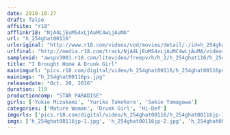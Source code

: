 ```yaml
---
date: 2018-10-27
draft: false
affsite: "r18"
afflinkr18: "NjA4LjEuMS4xLjAuMC4wLjAuMA"
url: "h_254ghat00116"
urloriginal: "http://www.r18.com/videos/vod/movies/detail/-/id=h_254ghat00116"
urlfinal: "http://media.r18.com/track/NjA4LjEuMS4xLjAuMC4wLjAuMA/videos/vod/movies/detail/-/id=h_254ghat00116"
samplevid: "awspv3001.r18.com/litevideo/freepv/h/h_2/h_254ghat116/h_254ghat116_dmb_w.mp4"
title: "I Brought Home A Drunk Girl"
mainimgurl: "pics.r18.com/digital/video/h_254ghat00116/h_254ghat00116ps.jpg"
mainimgs: "h_254ghat00116ps.jpg"
releasedate: "Oct. 20, 2016"
duration: 119
productioncomp: "STAR PARADISE"
girls: ['Yukie Mizukami', 'Yuriko Takehara', 'Sakie Yamagawa']
categories: ['Mature Woman', 'Drunk Girl', 'Hi-Def']
imgurls: ['pics.r18.com/digital/video/h_254ghat00116/h_254ghat00116jp-1.jpg', 'pics.r18.com/digital/video/h_254ghat00116/h_254ghat00116jp-2.jpg', 'pics.r18.com/digital/video/h_254ghat00116/h_254ghat00116jp-3.jpg', 'pics.r18.com/digital/video/h_254ghat00116/h_254ghat00116jp-4.jpg', 'pics.r18.com/digital/video/h_254ghat00116/h_254ghat00116jp-5.jpg', 'pics.r18.com/digital/video/h_254ghat00116/h_254ghat00116jp-6.jpg', 'pics.r18.com/digital/video/h_254ghat00116/h_254ghat00116jp-7.jpg', 'pics.r18.com/digital/video/h_254ghat00116/h_254ghat00116jp-8.jpg', 'pics.r18.com/digital/video/h_254ghat00116/h_254ghat00116jp-9.jpg', 'pics.r18.com/digital/video/h_254ghat00116/h_254ghat00116jp-10.jpg', 'pics.r18.com/digital/video/h_254ghat00116/h_254ghat00116jp-11.jpg', 'pics.r18.com/digital/video/h_254ghat00116/h_254ghat00116jp-12.jpg', 'pics.r18.com/digital/video/h_254ghat00116/h_254ghat00116jp-13.jpg', 'pics.r18.com/digital/video/h_254ghat00116/h_254ghat00116jp-14.jpg', 'pics.r18.com/digital/video/h_254ghat00116/h_254ghat00116jp-15.jpg', 'pics.r18.com/digital/video/h_254ghat00116/h_254ghat00116jp-16.jpg', 'pics.r18.com/digital/video/h_254ghat00116/h_254ghat00116jp-17.jpg', 'pics.r18.com/digital/video/h_254ghat00116/h_254ghat00116jp-18.jpg', 'pics.r18.com/digital/video/h_254ghat00116/h_254ghat00116jp-19.jpg', 'pics.r18.com/digital/video/h_254ghat00116/h_254ghat00116jp-20.jpg']
imgs: ['h_254ghat00116jp-1.jpg', 'h_254ghat00116jp-2.jpg', 'h_254ghat00116jp-3.jpg', 'h_254ghat00116jp-4.jpg', 'h_254ghat00116jp-5.jpg', 'h_254ghat00116jp-6.jpg', 'h_254ghat00116jp-7.jpg', 'h_254ghat00116jp-8.jpg', 'h_254ghat00116jp-9.jpg', 'h_254ghat00116jp-10.jpg', 'h_254ghat00116jp-11.jpg', 'h_254ghat00116jp-12.jpg', 'h_254ghat00116jp-13.jpg', 'h_254ghat00116jp-14.jpg', 'h_254ghat00116jp-15.jpg', 'h_254ghat00116jp-16.jpg', 'h_254ghat00116jp-17.jpg', 'h_254ghat00116jp-18.jpg', 'h_254ghat00116jp-19.jpg', 'h_254ghat00116jp-20.jpg']
---
```

